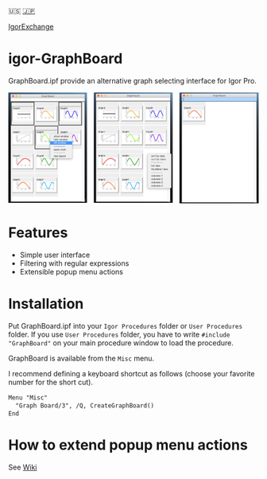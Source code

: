 :us: [:jp:](https://github.com/ryotako/igor-GraphBoard/wiki)

[IgorExchange](http://www.igorexchange.com/project/GraphBoard)

# igor-GraphBoard
GraphBoard.ipf provide an alternative graph selecting interface for Igor Pro.

![screenshots](screenshots.png)

# Features

- Simple user interface
- Filtering with regular expressions
- Extensible popup menu actions

# Installation

Put GraphBoard.ipf into your `Igor Procedures` folder or `User Procedures` folder.
If you use `User Procedures` folder, you have to write `#include "GraphBoard"` on your main procedure window to load the procedure. 

GraphBoard is available from the `Misc` menu.

I recommend defining a keyboard shortcut as follows (choose your favorite number for the short cut).

```igorpro
Menu "Misc"
  "Graph Board/3", /Q, CreateGraphBoard()
End
```

# How to extend popup menu actions
See [Wiki](https://github.com/ryotako/igor-GraphBoard/wiki/How-to-customize-the-popup-menu)
